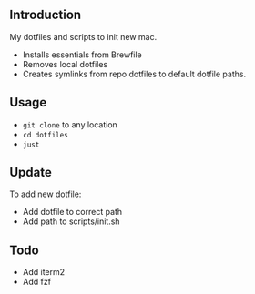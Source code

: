 ## Introduction
My dotfiles and scripts to init new mac.
- Installs essentials from Brewfile
- Removes local dotfiles
- Creates symlinks from repo dotfiles to default dotfile paths.
## Usage
- `git clone` to any location
- `cd dotfiles`
- `just`
## Update
To add new dotfile:
- Add dotfile to correct path
- Add path to scripts/init.sh
## Todo
- Add iterm2
- Add fzf
